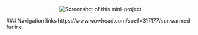 <p align="center"><img src="https://i.imgur.com/uXKTScl.jpg" alt="Screenshot of this mini-project"></p>
### Navigation links
https://www.wowhead.com/spell=317177/sunwarmed-furline

